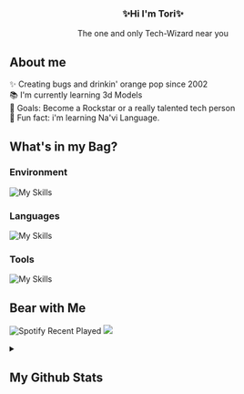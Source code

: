<h3 align="center">✨Hi I'm Tori✨</h3>
<p align="center">The one and only Tech-Wizard near you</p>


## About me

<p align="left">
  ✨ Creating bugs and drinkin' orange pop since 2002 
  <br>📚 I'm currently learning 3d Models 
  <br>🎯 Goals: Become a Rockstar or a really talented tech person
  <br>🎲 Fun fact: i'm learning Na'vi Language.
</p>

## What's in my Bag?

### Environment

![My Skills](https://go-skill-icons.vercel.app/api/icons?i=fedora,vscode,firefox,ubuntu,systemd,tailscale&perline=7)

### Languages

![My Skills](https://go-skill-icons.vercel.app/api/icons?i=php,html,css,js,mysql,python&perline=7)

### Tools

![My Skills](https://go-skill-icons.vercel.app/api/icons?i=discord,github,git,blender,obsidian,canva,ps,notion&perline=6)


## Bear with Me

![Spotify Recent Played](https://spotify-recently-played-readme.vercel.app/api?user=wew9qnv8srmvf8ddrkupui4pq)
<img src="https://github-readme-steam-card.vercel.app/status/?steamid=76561198964266735&animated_avatar=true"/>




 
<details>
    <summary><h2>My Github Stats</h2></summary>
    <figure>
        <img src="https://github-readme-stats.vercel.app/api?username=torigabrielle&hide_border=true&theme=transparent" />
        <img src="https://github-readme-stats.vercel.app/api/top-langs/?username=torigabrielle&langs_count=8&layout=compact&hide_border=true&theme=transparent" />
    </figure>
</details>
